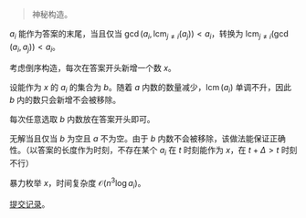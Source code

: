 > 神秘构造。

$a_i$ 能作为答案的末尾，当且仅当 $\gcd(a_i,\operatorname{lcm}_{j\neq i}(a_j))<a_i$，转换为 $\operatorname{lcm}_{j\neq i}(\gcd(a_i,a_j))<a_i$。

考虑倒序构造，每次在答案开头新增一个数 $x$。

设能作为 $x$ 的 $a_i$ 的集合为 $b$。随着 $a$ 内数的数量减少，$\operatorname{lcm}(a_i)$ 单调不升，因此 $b$ 内的数只会新增不会被移除。

每次任意选取 $b$ 内数放在答案开头即可。

无解当且仅当 $b$ 为空且 $a$ 不为空。由于 $b$ 内数不会被移除，该做法能保证正确性。（以答案的长度作为时刻，不存在某个 $a_i$ 在 $t$ 时刻能作为 $x$，在 $t+\Delta>t$ 时刻不行）

暴力枚举 $x$，时间复杂度 $\mathcal{O}(n^3\log a_i)$。

[提交记录](https://atcoder.jp/contests/arc122/submissions/38664919)。
